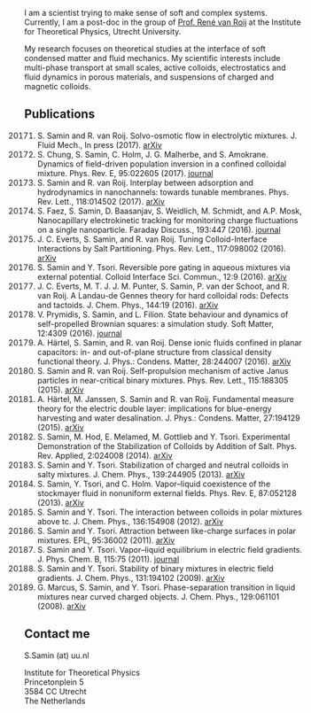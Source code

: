 I am a scientist trying to make sense of soft and complex systems.
Currently, I am a post-doc in the group of [Prof. René van Roij](http://www.staff.science.uu.nl/~roij0101/) 
at the Institute for Theoretical Physics, Utrecht University.


My research focuses on theoretical studies at the interface of soft condensed matter and
fluid mechanics. My scientific interests include multi-phase transport at small scales,
active colloids, electrostatics and fluid dynamics in porous materials, and suspensions of charged and magnetic colloids.

## Publications


20171.  S. Samin and R. van Roij. Solvo-osmotic flow in electrolytic mixtures. J. Fluid Mech., In press (2017). [arXiv](https://arxiv.org/pdf/1703.06643)
20172.  S. Chung, S. Samin, C. Holm, J. G. Malherbe, and S. Amokrane. Dynamics of field-driven population inversion in a confined colloidal mixture. Phys. Rev. E, 95:022605 (2017). [journal](https://journals.aps.org/pre/abstract/10.1103/PhysRevE.95.022605)
20173.  S. Samin and R. van Roij. Interplay between adsorption and hydrodynamics in nanochannels: towards tunable membranes. Phys. Rev. Lett., 118:014502 (2017). [arXiv](https://arxiv.org/pdf/1609.00540)
20161.  S. Faez, S. Samin, D. Baasanjav, S. Weidlich, M. Schmidt, and A.P. Mosk, Nanocapillary electrokinetic tracking for monitoring charge fluctuations on a single nanoparticle. Faraday Discuss., 193:447 (2016). [journal](http://dx.doi.org/10.1039/C6FD00097E)
20162.  J. C. Everts, S. Samin, and R. van Roij. Tuning Colloid-Interface Interactions by Salt Partitioning. Phys. Rev. Lett., 117:098002 (2016). [arXiv](https://arxiv.org/pdf/1603.08703)
20163.  S. Samin and Y. Tsori. Reversible pore gating in aqueous mixtures via external potential. Colloid Interface Sci. Commun., 12:9 (2016). [arXiv](http://arxiv.org/pdf/1605.09413)
20164.  J. C. Everts, M. T. J. J. M. Punter, S. Samin, P. van der Schoot, and R. van Roij. A Landau-de Gennes theory for hard colloidal rods: Defects and tactoids. J. Chem.
Phys., 144:19 (2016). [arXiv](https://arxiv.org/pdf/1603.05158)
20165.  V. Prymidis, S. Samin, and L. Filion. State behaviour and dynamics of self-propelled Brownian squares: a simulation study. Soft Matter, 12:4309 (2016). [journal](http://pubs.rsc.org/en/content/articlelanding/2016/sm/c6sm00347h)
20166.  A. Härtel, S. Samin, and R. van Roij. Dense ionic fluids confined in planar capacitors: in- and out-of-plane structure from classical density functional theory. J. Phys.: Condens. Matter, 28:244007 (2016). [arXiv](https://arxiv.org/pdf/1604.07965)
20151.  S. Samin and R. van Roij. Self-propulsion mechanism of active Janus particles in near-critical binary mixtures. Phys. Rev. Lett., 115:188305 (2015). [arXiv](http://arxiv.org/pdf/1506.05695)
20152.  A. Härtel, M. Janssen, S. Samin and R. van Roij. Fundamental measure theory for the electric double layer: implications for blue-energy harvesting and water desalination. J. Phys.: Condens. Matter, 27:194129 (2015). [arXiv](http://arxiv.org/pdf/1411.5516) 
20141. S. Samin, M. Hod, E. Melamed, M. Gottlieb and Y. Tsori. Experimental Demonstration of the Stabilization of Colloids by Addition of Salt. Phys. Rev. Applied, 2:024008 (2014). [arXiv](http://arxiv.org/pdf/1409.3557v1)
20131. S. Samin and Y. Tsori. Stabilization of charged and neutral colloids in salty
mixtures. J. Chem. Phys., 139:244905 (2013). [arXiv](http://arxiv.org/pdf/1312.7199)
20132.  S. Samin, Y. Tsori, and C. Holm. Vapor–liquid coexistence of the stockmayer fluid
in nonuniform external fields. Phys. Rev. E, 87:052128 (2013). [arXiv](http://arxiv.org/pdf/1303.2293)
20121.  S. Samin and Y. Tsori. The interaction between colloids in polar mixtures above
tc. J. Chem. Phys., 136:154908 (2012). [arXiv](http://arxiv.org/pdf/1201.3535)
20111.  S. Samin and Y. Tsori. Attraction between like-charge surfaces in polar mixtures.
EPL, 95:36002 (2011). [arXiv](http://arxiv.org/pdf/1103.0544)
20112.  S. Samin and Y. Tsori. Vapor–liquid equilibrium in electric field gradients. J.
Phys. Chem. B, 115:75 (2011). [journal](http://pubs.acs.org/doi/abs/10.1021/jp107529n)
20091.  S. Samin and Y. Tsori. Stability of binary mixtures in electric field gradients. J. Chem. Phys., 131:194102 (2009). [arXiv](http://arxiv.org/pdf/0907.4855)
20081.  G. Marcus, S. Samin, and Y. Tsori. Phase-separation transition in liquid mixtures
near curved charged objects. J. Chem. Phys., 129:061101 (2008). [arXiv](http://arxiv.org/pdf/0712.2901)

## Contact me
S.Samin (at) uu.nl

Institute for Theoretical Physics  
Princetonplein 5  
3584 CC Utrecht  
The Netherlands 